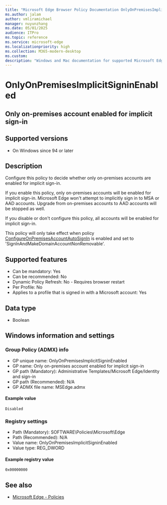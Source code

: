 ```yaml
---
title: "Microsoft Edge Browser Policy Documentation OnlyOnPremisesImplicitSigninEnabled"
ms.author: jalam
author: vmliramichael
manager: nuyunzhang
ms.date: 05/01/2025
audience: ITPro
ms.topic: reference
ms.service: microsoft-edge
ms.localizationpriority: high
ms.collection: M365-modern-desktop
ms.custom:
description: "Windows and Mac documentation for supported Microsoft Edge Browser policy: Only on-premises account enabled for implicit sign-in"
---
```


<!--THIS FILE IS AUTOMATICALLY GENERATED. MANUAL CHANGES WILL BE OVERWRITTEN.-->
<!--Please contact the Microsoft Edge Manageability team with any questions.-->

# OnlyOnPremisesImplicitSigninEnabled

## Only on-premises account enabled for implicit sign-in


## Supported versions

- On Windows since 94 or later

## Description

Configure this policy to decide whether only on-premises accounts are enabled for implicit sign-in.

If you enable this policy, only on-premises accounts will be enabled for implicit sign-in. Microsoft Edge won't attempt to implicitly sign in to MSA or AAD accounts. Upgrade from on-premises accounts to AAD accounts will be stopped as well.

If you disable or don't configure this policy, all accounts will be enabled for implicit sign-in.

This policy will only take effect when policy [ConfigureOnPremisesAccountAutoSignIn](ConfigureOnPremisesAccountAutoSignIn.md) is enabled and set to 'SignInAndMakeDomainAccountNonRemovable'.

## Supported features

- Can be mandatory: Yes
- Can be recommended: No
- Dynamic Policy Refresh: No - Requires browser restart
- Per Profile: No
- Applies to a profile that is signed in with a Microsoft account: Yes

## Data type

- Boolean

## Windows information and settings

### Group Policy (ADMX) info

- GP unique name: OnlyOnPremisesImplicitSigninEnabled
- GP name: Only on-premises account enabled for implicit sign-in
- GP path (Mandatory): Administrative Templates/Microsoft Edge/Identity and sign-in
- GP path (Recommended): N/A
- GP ADMX file name: MSEdge.admx

#### Example value

```
Disabled
```

### Registry settings

- Path (Mandatory): SOFTWARE\Policies\Microsoft\Edge
- Path (Recommended): N/A
- Value name: OnlyOnPremisesImplicitSigninEnabled
- Value type: REG_DWORD

#### Example registry value

```
0x00000000
```


## See also
- [Microsoft Edge - Policies](../microsoft-edge-policies.md)
